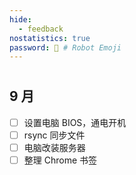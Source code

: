 ```yaml
---
hide:
  - feedback
nostatistics: true
password: 🤖 # Robot Emoji
---
```


# 

## 

## 9 月

- [ ] 设置电脑 BIOS，通电开机
- [ ] rsync 同步文件
- [ ] 电脑改装服务器
- [ ] 整理 Chrome 书签
